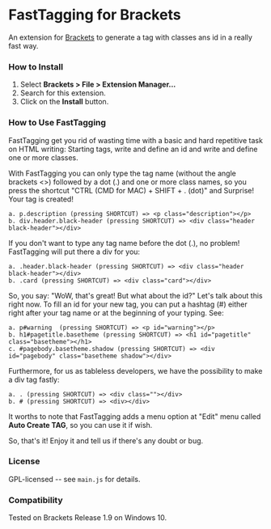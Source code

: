 # FastTagging for Brackets
An extension for [Brackets](https://github.com/adobe/brackets/) to generate
a tag with classes ans id in a really fast way.

### How to Install
1. Select **Brackets > File > Extension Manager...**
2. Search for this extension.
3. Click on the **Install** button.

### How to Use FastTagging
FastTagging get you rid of wasting time with a basic and hard repetitive task on HTML writing: Starting tags, write and define an id and write and define one or more classes.

With FastTagging you can only type the tag name (without the angle brackets <>) followed by a dot (.) and one or more class names, so you press the shortcut "CTRL (CMD for MAC) + SHIFT + . (dot)" and Surprise! Your tag is created!

    a. p.description (pressing SHORTCUT) => <p class="description"></p>
    b. div.header.black-header (pressing SHORTCUT) => <div class="header black-header"></div>

If you don't want to type any tag name before the dot (.), no problem! FastTagging will put there a div for you:

    a. .header.black-header (pressing SHORTCUT) => <div class="header black-header"></div>
    b. .card (pressing SHORTCUT) => <div class="card"></div>

So, you say: "WoW, that's great! But what about the id?" Let's talk about this right now. To fill an id for your new tag, you can put a hashtag (#) either right after your tag name or at the beginning of your typing. See:

    a. p#warning  (pressing SHORTCUT) => <p id="warning"></p>
    b. h1#pagetitle.basetheme (pressing SHORTCUT) => <h1 id="pagetitle" class="basetheme"></h1>
    c. #pagebody.basetheme.shadow (pressing SHORTCUT) => <div id="pagebody" class="basetheme shadow"></div>

Furthermore, for us as tableless developers, we have the possibility to make a div tag fastly:

    a. . (pressing SHORTCUT) => <div class=""></div>
    b. # (pressing SHORTCUT) => <div></div>

It worths to note that FastTagging adds a menu option at "Edit" menu called **Auto Create TAG**, so you can use it if wish.

So, that's it! Enjoy it and tell us if there's any doubt or bug.

### License
GPL-licensed -- see `main.js` for details.

### Compatibility
Tested on Brackets Release 1.9 on Windows 10.